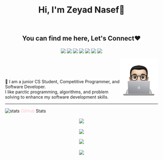 <h1 align="center">Hi, I'm Zeyad Nasef👋</h1>
<br>
<h2><p align="center">You can find me here, Let's Connect❤️</p></h3>

<p align="center">
    <a href="https://www.linkedin.com/in/zeyad-nasef-aa0a49201/"><img src="https://img.shields.io/badge/Linkedin-0b66c3?style=flat&logo=linkedin&logoColor=white"/></a>
    <a href="https://www.youtube.com/channel/UC94a6pdBcAII8N6FOpV390Q"><img src="https://img.shields.io/badge/Youtube-ff0000?style=flat&logo=youtube&logoColor=white"/></a>
    <a href="https://codeforces.com/profile/Zeyad_Nasef/"><img src="https://img.shields.io/badge/Codeforces-14bc4f?style=flat&logo=Codeforces&logoColor=white"/></a>
    <a href="https://leetcode.com/zeyadnasef85/"><img src="https://img.shields.io/badge/LeetCode-000000?style=flat&logo=leetcode&logoColor=yellow"/></a>
    <a href="https://t.me/Zeyad_Nasef"><img src="https://img.shields.io/badge/Telegram-1a8ad5?style=flat&logo=Telegram&logoColor=white"/></a>
    <a href="mailto:zeyadnasef85@gmail.com"><img src="https://img.shields.io/badge/Gmail-e34033?style=flat&logo=Gmail&logoColor=white"/></a>
    <a href="https://www.facebook.com/zeiad.nasef/"><img src="https://img.shields.io/badge/facebook-3982e4?style=flat&logo=facebook&logoColor=white"/></a>
  </p>

 <img src = "profile-img.png" align = "right" width = "25%">
 <br><br><br><br>
🔭 I am a junior CS Student, Competitive Programmer, and Software Developer.<br>
I like parctic programming, algorithms, and problem solving to enhance my software development skills.
<hr>
<!-- github stats and trophies -->
 <p><img src="https://media.giphy.com/media/IcnxGGAj0ubyB2r5M6/giphy.gif" alt="stats" width="50px"> <span style="color:pink">GitHub</span> Stats</p>


<p align="center">
    <a href="https://github.com/Zeyad2003">
    <img align="center" src="https://github-readme-stats.vercel.app/api/top-langs/?username=Zeyad2003&langs_count=5&layout=compact&theme=radical">
    </a>
    <br><br>
    <a href="https://github.com/Zeyad2003">
    <img align="center" src="https://github-readme-stats.vercel.app/api?username=Zeyad2003&show_icons=true&theme=radical" />
    </a>
    <br><br>
    <a href="https://github.com/Zeyad2003"><img src="https://github-readme-streak-stats.herokuapp.com?user=Zeyad2003&theme=radical&date_format=M%20j%5B%2C%20Y%5D"></a>
    <br><br>
    <a>
    <img src="https://github-profile-trophy.vercel.app/?username=Zeyad2003&theme=radical&no-frame=false&row=1&&margin-w=30&no-bg=true">
    </a>
</p>
